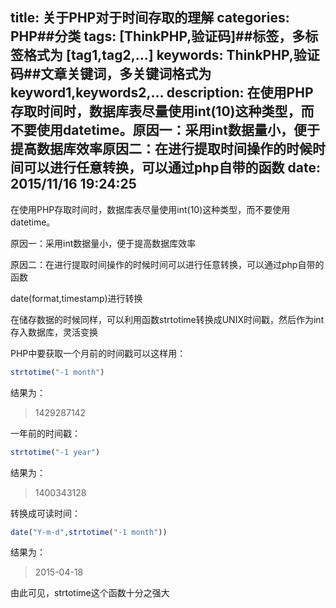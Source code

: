 title: 关于PHP对于时间存取的理解
categories: PHP##分类
tags: [ThinkPHP,验证码]##标签，多标签格式为 [tag1,tag2,...]
keywords: ThinkPHP,验证码##文章关键词，多关键词格式为 keyword1,keywords2,...
description: 在使用PHP存取时间时，数据库表尽量使用int(10)这种类型，而不要使用datetime。原因一：采用int数据量小，便于提高数据库效率原因二：在进行提取时间操作的时候时间可以进行任意转换，可以通过php自带的函数
date: 2015/11/16 19:24:25 
---
在使用PHP存取时间时，数据库表尽量使用int(10)这种类型，而不要使用datetime。

原因一：采用int数据量小，便于提高数据库效率

原因二：在进行提取时间操作的时候时间可以进行任意转换，可以通过php自带的函数

date(format,timestamp)进行转换

在储存数据的时候同样，可以利用函数strtotime转换成UNIX时间戳，然后作为int存入数据库，灵活变换

PHP中要获取一个月前的时间戳可以这样用：
``` php
strtotime("-1 month")
``` 
结果为：
>1429287142

一年前的时间戳：
``` php
strtotime("-1 year")
``` 
结果为：
>1400343128

转换成可读时间：
``` php
date("Y-m-d",strtotime("-1 month"))
``` 
结果为：
>2015-04-18

由此可见，strtotime这个函数十分之强大